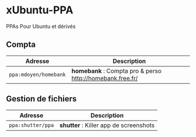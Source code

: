 xUbuntu-PPA
=========
PPAs Pour Ubuntu et dérivés
## Compta 
|Adresse|Description|
|------- | -------|
|`ppa:mdoyen/homebank`|**homebank** : Compta pro & perso http://homebank.free.fr/|

## Gestion de fichiers
|Adresse|Description|
|------- | -------|
|`ppa:shutter/ppa`|**shutter** : Killer app de screenshots|
